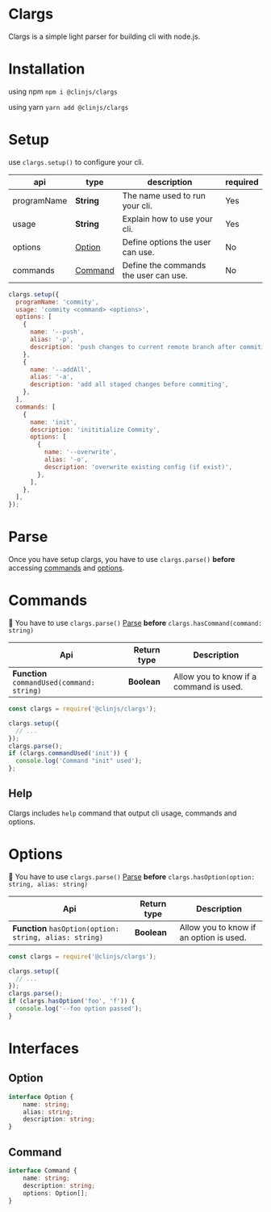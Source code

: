 # Clargs

Clargs is a simple light parser for building cli with node.js.

# Installation 
using npm `npm i @clinjs/clargs`

using yarn `yarn add @clinjs/clargs`

# Setup

use `clargs.setup()` to configure your cli.

|api|type|description|required
|-|-|-|-|
|programName|**String**|The name used to run your cli.|Yes|
|usage|**String**|Explain how to use your cli.|Yes|
|options|[Option](#option)|Define options the user can use.|No|
|commands|[Command](#command)|Define the commands the user can use.|No|

```javascript
clargs.setup({
  programName: 'commity',
  usage: 'commity <command> <options>',
  options: [
    {
      name: '--push',
      alias: '-p',
      description: 'push changes to current remote branch after commiting',
    },
    {
      name: '--addAll',
      alias: '-a',
      description: 'add all staged changes before commiting',
    },
  ],
  commands: [
    {
      name: 'init',
      description: 'inititialize Commity',
      options: [
        {
          name: '--overwrite',
          alias: '-o',
          description: 'overwrite existing config (if exist)',
        },
      ],
    },
  ],
});
```

# Parse

Once you have setup clargs, you have to use `clargs.parse()` **before** 
accessing [commands](#Commands) and [options](#Options).

# Commands

:pushpin: You have to use `clargs.parse()` [Parse](#Parse) **before** `clargs.hasCommand(command: string)`

|Api|Return type|Description|
|-|-|-|
|**Function** `commandUsed(command: string)`|**Boolean**|Allow you to know if a command is used.

```javascript
const clargs = require('@clinjs/clargs');

clargs.setup({
  // ...
});
clargs.parse();
if (clargs.commandUsed('init')) {
  console.log('Command "init" used');
};
```

## Help

Clargs includes `help` command that output cli usage, commands and options.

# Options

:pushpin: You have to use `clargs.parse()` [Parse](#Parse) **before** `clargs.hasOption(option: string, alias: string)`



|Api|Return type|Description|
|-|-|-|
|**Function** `hasOption(option: string, alias: string)`|**Boolean**|Allow you to know if an option is used.


```javascript
const clargs = require('@clinjs/clargs');

clargs.setup({
  // ...
});
clargs.parse();
if (clargs.hasOption('foo', 'f')) {
  console.log('--foo option passed');
}
```

# Interfaces

## Option
```ts
interface Option {
    name: string;
    alias: string;
    description: string;
}
```

## Command
```ts
interface Command {
    name: string;
    description: string;
    options: Option[];
}
```
